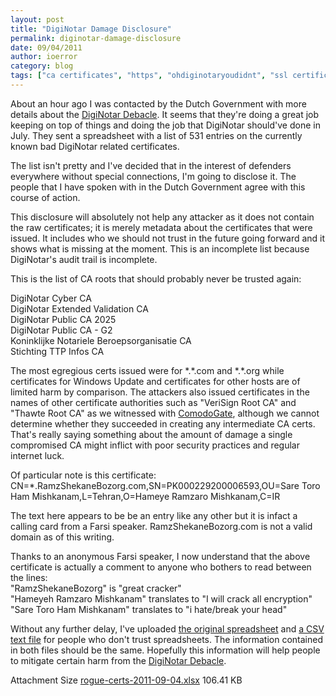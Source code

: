 ```yaml
---
layout: post
title: "DigiNotar Damage Disclosure"
permalink: diginotar-damage-disclosure
date: 09/04/2011
author: ioerror
category: blog
tags: ["ca certificates", "https", "ohdiginotaryoudidnt", "ssl certifications", "tor client safety", "tor network safety", "tor project website"]
---
```


About an hour ago I was contacted by the Dutch Government with more details about the [DigiNotar Debacle](https://blog.torproject.org/blog/diginotar-debacle-and-what-you-should-do-about-it). It seems that they're doing a great job keeping on top of things and doing the job that DigiNotar should've done in July. They sent a spreadsheet with a list of 531 entries on the currently known bad DigiNotar related certificates.

The list isn't pretty and I've decided that in the interest of defenders everywhere without special connections, I'm going to disclose it. The people that I have spoken with in the Dutch Government agree with this course of action.

This disclosure will absolutely not help any attacker as it does not contain the raw certificates; it is merely metadata about the certificates that were issued. It includes who we should not trust in the future going forward and it shows what is missing at the moment. This is an incomplete list because DigiNotar's audit trail is incomplete.

This is the list of CA roots that should probably never be trusted again:

DigiNotar Cyber CA  
 DigiNotar Extended Validation CA  
 DigiNotar Public CA 2025  
 DigiNotar Public CA - G2  
 Koninklijke Notariele Beroepsorganisatie CA  
 Stichting TTP Infos CA

The most egregious certs issued were for \*.\*.com and \*.\*.org while certificates for Windows Update and certificates for other hosts are of limited harm by comparison. The attackers also issued certificates in the names of other certificate authorities such as "VeriSign Root CA" and "Thawte Root CA" as we witnessed with [ComodoGate](https://blog.torproject.org/blog/detecting-certificate-authority-compromises-and-web-browser-collusion), although we cannot determine whether they succeeded in creating any intermediate CA certs. That's really saying something about the amount of damage a single compromised CA might inflict with poor security practices and regular internet luck.

Of particular note is this certificate:  
CN=\*.RamzShekaneBozorg.com,SN=PK000229200006593,OU=Sare Toro Ham Mishkanam,L=Tehran,O=Hameye Ramzaro Mishkanam,C=IR

The text here appears to be be an entry like any other but it is infact a calling card from a Farsi speaker. RamzShekaneBozorg.com is not a valid domain as of this writing.

Thanks to an anonymous Farsi speaker, I now understand that the above certificate is actually a comment to anyone who bothers to read between the lines:  
"RamzShekaneBozorg" is "great cracker"  
"Hameyeh Ramzaro Mishkanam" translates to "I will crack all encryption"  
"Sare Toro Ham Mishkanam" translates to "i hate/break your head"

Without any further delay, I've uploaded [the original spreadsheet](https://blog.torproject.org/files/rogue-certs-2011-09-04.xlsx) and [a CSV text file](https://blog.torproject.org/files/rogue-certs-2011-09-04.csv) for people who don't trust spreadsheets. The information contained in both files should be the same. Hopefully this information will help people to mitigate certain harm from the [DigiNotar Debacle](https://blog.torproject.org/blog/diginotar-debacle-and-what-you-should-do-about-it).

<thead><tr>
<th>Attachment</th>
<th>Size</th> </tr></thead>
<tbody><tr class="odd">
<td><a href="https://blog.torproject.org/files/rogue-certs-2011-09-04.xlsx">rogue-certs-2011-09-04.xlsx</a></td>
<td>106.41 KB</td> </tr></tbody>

